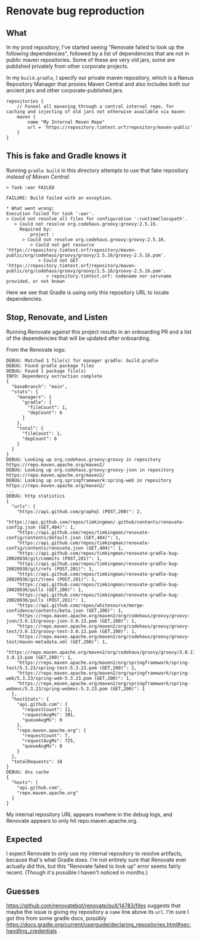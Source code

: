 # Renovate bug reproduction

## What

In my prod repository, I've started seeing "Renovate failed to look up the following dependencies", followed by a list of dependencies that are not in public maven repositories. Some of these are very old jars, some are published privately from other corporate projects.

In my `build.gradle`, I specify our private maven repository, which is a Nexus Repository Manager that proxies Maven Central and also includes both our ancient jars and other corporate-published jars.

```
repositories {
    // Funnel all mavening through a central internal repo, for caching and injecting of old jars not otherwise available via maven
    maven {
        name "My Internal Maven Repo"
        url = 'https://repository.timtest.orf/repository/maven-public'
    }
}
```

## This is fake and Gradle knows it

Running `gradle build` in this directory attempts to use that fake repository *instead of Maven Central*:
```
> Task :war FAILED

FAILURE: Build failed with an exception.

* What went wrong:
Execution failed for task ':war'.
> Could not resolve all files for configuration ':runtimeClasspath'.
   > Could not resolve org.codehaus.groovy:groovy:2.5.16.
     Required by:
         project :
      > Could not resolve org.codehaus.groovy:groovy:2.5.16.
         > Could not get resource 'https://repository.timtest.orf/repository/maven-public/org/codehaus/groovy/groovy/2.5.16/groovy-2.5.16.pom'.
            > Could not GET 'https://repository.timtest.orf/repository/maven-public/org/codehaus/groovy/groovy/2.5.16/groovy-2.5.16.pom'.
               > repository.timtest.orf: nodename nor servname provided, or not known
```

Here we see that Gradle is using only this repository URL to locate dependencies.

## Stop, Renovate, and Listen

Running Renovate against this project results in an onboarding PR and a list of the dependencies that will be updated after onboarding.

From the Renovate logs:
```
DEBUG: Matched 1 file(s) for manager gradle: build.gradle
DEBUG: Found gradle package files
DEBUG: Found 1 package file(s)
INFO: Dependency extraction complete
{
  "baseBranch": "main",
  "stats": {
    "managers": {
      "gradle": {
        "fileCount": 1,
        "depCount": 6
      }
    },
    "total": {
      "fileCount": 1,
      "depCount": 6
    }
  }
}
DEBUG: Looking up org.codehaus.groovy:groovy in repository https://repo.maven.apache.org/maven2/
DEBUG: Looking up org.codehaus.groovy:groovy-json in repository https://repo.maven.apache.org/maven2/
DEBUG: Looking up org.springframework:spring-web in repository https://repo.maven.apache.org/maven2/
...
DEBUG: http statistics
{
  "urls": {
    "https://api.github.com/graphql (POST,200)": 2,
    "https://api.github.com/repos/timkingman/.github/contents/renovate-config.json (GET,404)": 1,
    "https://api.github.com/repos/timkingman/renovate-config/contents/default.json (GET,404)": 1,
    "https://api.github.com/repos/timkingman/renovate-config/contents/renovate.json (GET,404)": 1,
    "https://api.github.com/repos/timkingman/renovate-gradle-bug-20020930/git/commits (POST,201)": 1,
    "https://api.github.com/repos/timkingman/renovate-gradle-bug-20020930/git/refs (POST,201)": 1,
    "https://api.github.com/repos/timkingman/renovate-gradle-bug-20020930/git/trees (POST,201)": 1,
    "https://api.github.com/repos/timkingman/renovate-gradle-bug-20020930/pulls (GET,200)": 1,
    "https://api.github.com/repos/timkingman/renovate-gradle-bug-20020930/pulls (POST,201)": 1,
    "https://api.github.com/repos/whitesource/merge-confidence/contents/beta.json (GET,200)": 1,
    "https://repo.maven.apache.org/maven2/org/codehaus/groovy/groovy-json/3.0.13/groovy-json-3.0.13.pom (GET,200)": 1,
    "https://repo.maven.apache.org/maven2/org/codehaus/groovy/groovy-test/3.0.13/groovy-test-3.0.13.pom (GET,200)": 1,
    "https://repo.maven.apache.org/maven2/org/codehaus/groovy/groovy-test/maven-metadata.xml (GET,200)": 1,
    "https://repo.maven.apache.org/maven2/org/codehaus/groovy/groovy/3.0.13/groovy-3.0.13.pom (GET,200)": 1,
    "https://repo.maven.apache.org/maven2/org/springframework/spring-test/5.3.23/spring-test-5.3.23.pom (GET,200)": 1,
    "https://repo.maven.apache.org/maven2/org/springframework/spring-web/5.3.23/spring-web-5.3.23.pom (GET,200)": 1,
    "https://repo.maven.apache.org/maven2/org/springframework/spring-webmvc/5.3.23/spring-webmvc-5.3.23.pom (GET,200)": 1
  },
  "hostStats": {
    "api.github.com": {
      "requestCount": 11,
      "requestAvgMs": 301,
      "queueAvgMs": 0
    },
    "repo.maven.apache.org": {
      "requestCount": 7,
      "requestAvgMs": 725,
      "queueAvgMs": 0
    }
  },
  "totalRequests": 18
}
DEBUG: dns cache
{
  "hosts": [
    "api.github.com",
    "repo.maven.apache.org"
  ]
}
```

My internal repository URL appears nowhere in the debug logs, and Renovate appears to only hit repo.maven.apache.org.

## Expected

I expect Renovate to *only* use my internal repository to resolve artifacts, because that's what Gradle does. I'm not entirely sure that Renovate ever actually did this, but this "Renovate failed to look up" error seems fairly recent. (Though it's possible I haven't noticed in months.)

## Guesses

https://github.com/renovatebot/renovate/pull/14783/files suggests that maybe the issue is giving my repository a `name` line above its `url`. I'm sure I got this from some gradle docs, possibly https://docs.gradle.org/current/userguide/declaring_repositories.html#sec:handling_credentials .
